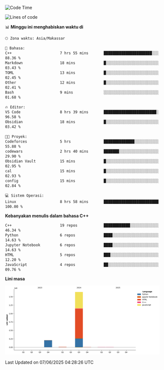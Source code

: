 <!--START_SECTION:waka-->
![Code Time](http://img.shields.io/badge/Code%20Time-261%20hrs%2051%20mins-blue)

![Lines of code](https://img.shields.io/badge/Sejak%20Hello%20World%20aku%20telah%20menulis-1.9%20million%20baris%20kode-blue)

📊 **Minggu ini menghabiskan waktu di** 

```text
🕑︎ Zona waktu: Asia/Makassar

💬 Bahasa: 
C++                      7 hrs 55 mins       ██████████████████████░░░   88.36 % 
Markdown                 18 mins             █░░░░░░░░░░░░░░░░░░░░░░░░   03.43 % 
TOML                     13 mins             █░░░░░░░░░░░░░░░░░░░░░░░░   02.45 % 
Other                    12 mins             █░░░░░░░░░░░░░░░░░░░░░░░░   02.41 % 
Bash                     9 mins              ░░░░░░░░░░░░░░░░░░░░░░░░░   01.68 % 

🔥 Editor: 
VS Code                  8 hrs 39 mins       ████████████████████████░   96.58 % 
Obsidian                 18 mins             █░░░░░░░░░░░░░░░░░░░░░░░░   03.42 % 

🐱‍💻 Proyek: 
Codeforces               5 hrs               ██████████████░░░░░░░░░░░   55.88 % 
codewars                 2 hrs 40 mins       ███████░░░░░░░░░░░░░░░░░░   29.90 % 
Obsidian Vault           15 mins             █░░░░░░░░░░░░░░░░░░░░░░░░   02.95 % 
cal                      15 mins             █░░░░░░░░░░░░░░░░░░░░░░░░   02.93 % 
config                   15 mins             █░░░░░░░░░░░░░░░░░░░░░░░░   02.84 % 

💻 Sistem Operasi: 
Linux                    8 hrs 58 mins       █████████████████████████   100.00 % 
```

**Kebanyakan menulis dalam bahasa C++** 

```text
C++                      19 repos            ████████████░░░░░░░░░░░░░   46.34 % 
Python                   6 repos             ████░░░░░░░░░░░░░░░░░░░░░   14.63 % 
Jupyter Notebook         6 repos             ████░░░░░░░░░░░░░░░░░░░░░   14.63 % 
HTML                     5 repos             ███░░░░░░░░░░░░░░░░░░░░░░   12.20 % 
JavaScript               4 repos             ██░░░░░░░░░░░░░░░░░░░░░░░   09.76 % 
```



**Lini masa**

![Lines of Code chart](https://raw.githubusercontent.com/yusuf601/yusuf601/main/assets/bar_graph.png)


 Last Updated on 07/06/2025 04:28:26 UTC
<!--END_SECTION:waka-->

